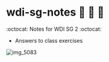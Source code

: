 # wdi-sg-notes :palm_tree: :palm_tree: :palm_tree:
:octocat: Notes for WDI SG 2 :octocat:

- Answers to class exercises

![img_5083](https://cloud.githubusercontent.com/assets/5410693/13065249/8f33ce7c-d495-11e5-9c9b-8b65fcb77274.JPG)
